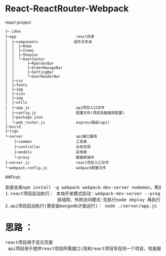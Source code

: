 # React-ReactRouter-Webpack
react project
```
├─.idea
├─app                           react目录
│  ├─components                组件文件夹
│  │  ├─Home
│  │  ├─Items
│  │  ├─ShopCar
│  │  └─UserCenter
│  │      ├─MyOrderBar
│  │      ├─OrderManageBar
│  │      ├─SettingBar
│  │      └─UserHeaderBar
│  ├─css
│  ├─fonts
│  ├─img
│  ├─scss
│  ├─img
│  ├─utils
│  ├─app.js                     api项目入口文件
│  ├─config.js                  配置文件(项目及数据库配置)
│  ├─package.json
│  └─web_router.js              express路由(api)
├─build
├─logs
└─server                        api接口服务
    ├─common                    工具类
    ├─controller                业务实现
    ├─models                    实体类
    └─proxy                     数据库操作
├─server.js                     react项目入口文件
└─webpack.config.js             webpack配置文件
```



##First: 
<pre>安装全局npm install -g webpack webpack-dev-server nodemon，再安装package.json的库 npm install
1.react项目启动执行： 本地开发模式启动：webpack-dev-server --progress --colors --config webpack.config.js --port 80 或者执行npm命令:npm run dev-deploy    访问http://localhost
                    局域网、外网访问模式:先执行node deploy 再执行 node ./server.js 先执行node deploy 再执行 node start   访问http://localhost:3000
2.api项目启动执行(需安装mongodb才能运行)： node ./server/app.js   或 npm run server-start   访问http://localhost:4000
</pre>


# 思路 ：
 <pre>react项目用于显示页面
 api项目用于提供react项目所需接口(现和react项目写在同一个项目，但是服务不同。可以另建一个项目,把server文件夹拷过去即可)
 </pre>
